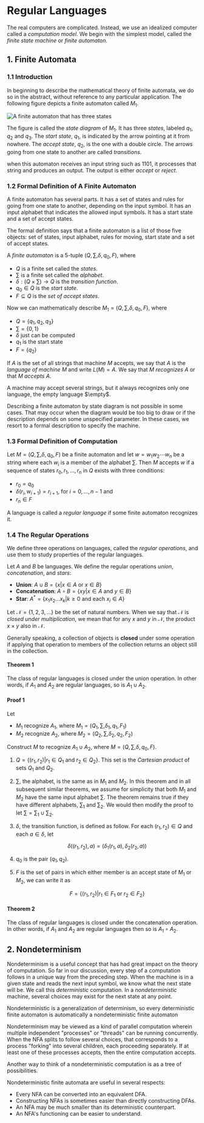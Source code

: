 # Regular Languages

The real computers are complicated. Instead, we use an idealized
computer called a *computation model*. We begin with the simplest
model, called the *finite state machine* or *finite automaton*.

## 1. Finite Automata

### 1.1 Introduction

In beginning to describe the mathematical theory of finite automata,
we do so in the abstract, without reference to any particular
application. The following figure depicts a finite automaton called
$M_{1}$.

![A finite automaton that has three states](https://s2.loli.net/2022/01/09/KlZsGAkuR3UBIgd.png)

The figure is called the *state diagram* of $M_{1}$. It has three
*states*, labeled $q_{1}, q_{2}$ and $q_{3}$. The *start state*, $q_{1}$,
is indicated by the arrow pointing at it from nowhere. The *accept state*,
$q_{2}$, is the one with a double circle. The arrows going from one state
to another are called *transitions*.

when this automaton receives an input string such as 1101, it processes
that string and produces an output. The output is either *accept* or
*reject*.

### 1.2 Formal Definition of A Finite Automaton

A finite automaton has several parts. It has a set of states and rules
for going from one state to another, depending on the input symbol. It
has an input alphabet that indicates the allowed input symbols. It has
a start state and a set of accept states.

The formal definition says that a finite automaton is a list of those
five objects: set of states, input alphabet, rules for moving, start
state and a set of accept states.

A *finite automaton* is a 5-tuple $(Q,\sum, \delta, q_{0}, F)$, where

+ $Q$ is a finite set called the *states*.
+ $\sum$ is a finite set called the *alphabet*.
+ $\delta: (Q \times \sum) \to Q$ is the *transition function*.
+ $q_{0} \in Q$ is the *start state*.
+ $F \subseteq Q$ is the *set of accept states*.

Now we can mathematically describe $M_{1} = (Q,\sum, \delta, q_{0}, F)$, where

+ $Q = \{q_{1}, q_{2}, q_{3}\}$
+ $\sum = \{0,1\}$
+ $\delta$ just can be computed
+ $q_{1}$ is the start state
+ $F = \{q_{2}\}$

If $A$ is the set of all strings that machine $M$ accepts, we say that $A$ is
the *language of machine* $M$ and write $L(M) = A$. We say that $M$ *recognizes* $A$
or that $M$ *accepts* $A$.

A machine may accept several strings, but it always recognizes only one language,
the empty language $\empty$.

Describing a finite automaton by state diagram is not possible in some cases. That
may occur when the diagram would be too big to draw or if the description depends
on some unspecified parameter. In these cases, we resort to a formal description
to specify the machine.

### 1.3 Formal Definition of Computation

Let $M = (Q,\sum, \delta, q_{0}, F)$ be a finite automaton and let $w = w_{1}w_{2}\cdots w_{n}$
be a string where each $w_{i}$ is a member of the alphabet $\sum$. Then $M$ accepts $w$
if a sequence of states $r_{0},r_{1},\dots,r_{n}$ in $Q$ exists with three conditions:

+ $r_{0} = q_{0}$
+ $\delta(r_{i},w_{i + 1}) = r_{i + 1}$, for $i = 0, \dots, n - 1$ and
+ $r_{n} \in F$

A language is called a *regular language* if some finite automaton recognizes it.

### 1.4 The Regular Operations

We define three operations on languages, called the *regular operations*, and
use them to study properties of the regular languages.

Let $A$ and $B$ be languages. We define the regular operations *union*, *concatenation*, and *stars*:

+ **Union**: $A \cup B = \{x | x \in A \ \text{or} \ x \in B\}$
+ **Concatenation**: $A \circ B = \{xy | x \in A \ \text{and} \ y \in B\}$
+ **Star**: $A^{*} = \{x_{1}x_{2}\dots x_{k} | k \geq 0 \ \text{and each} \ x_{i} \in A\}$

Let $\mathcal{N} = \{1,2,3,\dots\}$ be the set of natural numbers. When we say that
$\mathcal{N}$ is *closed under multiplication*, we mean that for any $x$ and $y$
in $\mathcal{N}$, the product $x \times y$ also in $\mathcal{N}$.

Generally speaking, a collection of objects is **closed** under some operation if
applying that operation to members of the collection returns an object still in the
collection.

#### Theorem 1

The class of regular languages is closed under the union operation. In other words,
if $A_{1}$ and $A_{2}$ are regular languages, so is $A_{1} \cup A_{2}$.

#### Proof 1

Let

+ $M_{1}$ recognize $A_{1}$, where $M_{1} = (Q_{1},\sum, \delta_{1}, q_{1}, F_{1})$
+ $M_{2}$ recognize $A_{2}$, where $M_{2} = (Q_{2},\sum, \delta_{2}, q_{2}, F_{2})$

Construct $M$ to recognize $A_{1} \cup A_{2}$, where $M = (Q,\sum, \delta, q_{0}, F)$.

1. $Q = \{(r_{1}, r_{2}) | r_{1} \in Q_{1} \ \text{and} \ r_{2} \in Q_{2} \}$. This set is
   the *Cartesian product* of sets $Q_{1}$ and $Q_{2}$.

2. $\sum$, the alphabet, is the same as in $M_{1}$ and $M_{2}$. In this theorem and in all subsequent
   similar theorems, we assume for simplicity that both $M_{1}$ and $M_{2}$ have the same input
   alphabet $\sum$. The theorem remains true if they have different alphabets, $\sum_{1}$ and
   $\sum_{2}$. We would then modify the proof to let $\sum = \sum_{1} \cup \sum_{2}$.

3. $\delta$, the transition function, is defined as follow. For each $(r_{1},r_{2}) \in Q$ and
   each $a \in \delta$, let

   $$
   \delta((r_{1},r_{2}), a) = (\delta_{1}(r_{1}, a),\delta_{2}(r_{2}, a))
   $$

4. $q_{0}$ is the pair $(q_{1}, q_{2})$.

5. $F$ is the set of pairs in which either member is an accept state of $M_{1}$ or $M_{2}$,
   we can write it as

   $$
   F = \{(r_{1},r_{2}) | r_{1} \in F_{1} \ \text{or} \ r_{2} \in F_{2} \}
   $$

#### Theorem 2

The class of regular languages is closed under the concatenation operation. In other words,
if $A_{1}$ and $A_{2}$ are regular languages then so is $A_{1} \circ A_{2}$.

## 2. Nondeterminism

Nondeterminism is a useful concept that has had great impact on the theory of computation.
So far in our discussion, every step of a computation follows in a unique way from the
preceding step. When the machine is in a given state and reads the next input symbol,
we know what the next state will be. We call this *deterministic* computation. In a
*nondeterministic* machine, several choices may exist for the next state at any point.

Nondeterministic is a generalization of determinism, so every deterministic finite
automaton is automatically a nondeterministic finite automaton

Nondeterminism may be viewed as a kind of parallel computation wherein multiple
independent "processes" or "threads" can be running concurrently. When the NFA splits
to follow several choices, that corresponds to a process "forking" into several children,
each proceeding separately. If at least one of these processes accepts, then the entire
computation accepts.

Another way to think of a nondeterministic computation is as a tree of possibilities.

Nondeterministic finite automata are useful in several respects:

+ Every NFA can be converted into an equivalent DFA.
+ Constructing NFAs is sometimes easier than directly constructing DFAs.
+ An NFA may be much smaller than its deterministic counterpart.
+ An NFA's functioning can be easier to understand.
